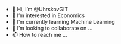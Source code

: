- 👋 Hi, I’m @UhrskovGIT
- 👀 I’m interested in Economics
- 🌱 I’m currently learning Machine Learning
- 💞️ I’m looking to collaborate on ...
- 📫 How to reach me ...

<!---
UhrskovGIT/UhrskovGIT is a ✨ special ✨ repository because its `README.md` (this file) appears on your GitHub profile.
You can click the Preview link to take a look at your changes.
--->
